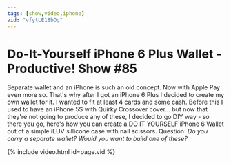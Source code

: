 ```yaml
---
tags: [show,video,iphone]
vid: "vfytLE18bOg"
---
```


# Do-It-Yourself iPhone 6 Plus Wallet - Productive! Show #85


Separate wallet and an iPhone is such an old concept. Now with Apple Pay even more so. That's why after I got an iPhone 6 Plus I decided to create my own wallet for it. I wanted to fit at least 4 cards and some cash. Before this I used to have an iPhone 5S with Quirky Crossover cover... but now that they're not going to produce any of these, I decided to go DIY way - so there you go, here's how you can create a DO IT YOURSELF iPhone 6 Wallet out of a simple iLUV sillicone case with nail scissors. Question: *Do you carry a separate wallet? Would you want to build one of these?*

{% include video.html id=page.vid %}

<!--More-->



[n]: https://michael.gratis/nozbe